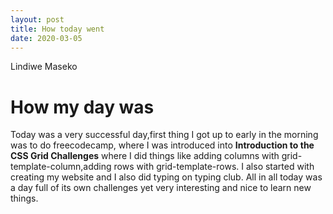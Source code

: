 ```yaml
---
layout: post
title: How today went
date: 2020-03-05
---
```

Lindiwe Maseko

# How my day was
Today was a very successful day,first thing I got up to early in the morning was to do freecodecamp, where I was introduced into **Introduction to the CSS Grid Challenges** where I did things like adding columns with grid-template-column,adding rows with grid-template-rows.
I also started with creating my website and I also did typing on  typing club.
All in all today was a day full of its own challenges yet very interesting and nice to learn new things.